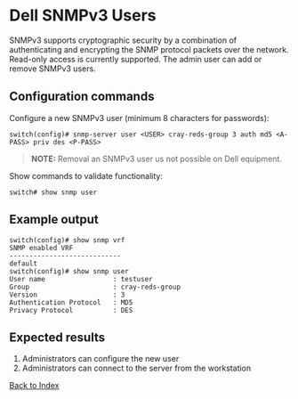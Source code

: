 # Dell SNMPv3 Users

SNMPv3 supports cryptographic security by a combination of authenticating and encrypting the SNMP protocol packets over the network.
Read-only access is currently supported. The admin user can add or remove SNMPv3 users.

## Configuration commands

Configure a new SNMPv3 user (minimum 8 characters for passwords):

```text
switch(config)# snmp-server user <USER> cray-reds-group 3 auth md5 <A-PASS> priv des <P-PASS>
```

> **NOTE:** Removal an SNMPv3 user us not possible on Dell equipment.

Show commands to validate functionality:

```text
switch# show snmp user
```

## Example output

```text
switch(config)# show snmp vrf
SNMP enabled VRF
----------------------------
default
switch(config)# show snmp user
User name                 : testuser
Group                     : cray-reds-group
Version                   : 3
Authentication Protocol   : MD5
Privacy Protocol          : DES
```

## Expected results

1. Administrators can configure the new user
2. Administrators can connect to the server from the workstation

[Back to Index](index.md)
